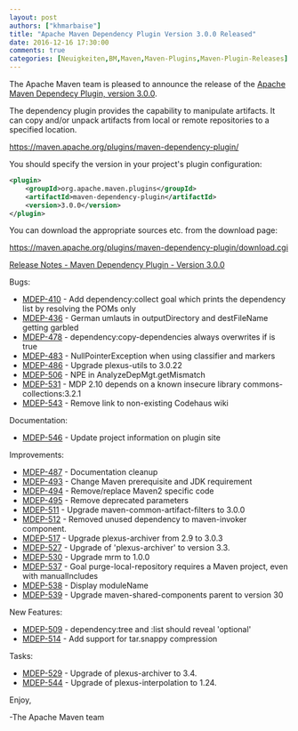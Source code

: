 ```yaml
---
layout: post
authors: ["khmarbaise"]
title: "Apache Maven Dependency Plugin Version 3.0.0 Released"
date: 2016-12-16 17:30:00
comments: true
categories: [Neuigkeiten,BM,Maven,Maven-Plugins,Maven-Plugin-Releases]
---
```

The Apache Maven team is pleased to announce the release of the 
[Apache Maven Dependecy Plugin, version 3.0.0](https://maven.apache.org/plugins/maven-dependency-plugin/).

The dependency plugin provides the capability to manipulate artifacts. It
can copy and/or unpack artifacts from local or remote repositories to a
specified location.

https://maven.apache.org/plugins/maven-dependency-plugin/

You should specify the version in your project's plugin configuration:

```xml
<plugin>
    <groupId>org.apache.maven.plugins</groupId>
    <artifactId>maven-dependency-plugin</artifactId>
    <version>3.0.0</version>
</plugin>
``` 

You can download the appropriate sources etc. from the download page:

https://maven.apache.org/plugins/maven-dependency-plugin/download.cgi


<!-- more -->

[Release Notes - Maven Dependency Plugin - Version 3.0.0](https://issues.apache.org/jira/secure/ReleaseNote.jspa?projectId=12317227&version=12330458)

Bugs:

 * [MDEP-410](https://issues.apache.org/jira/browse/MDEP-410) - Add dependency:collect goal which prints the dependency list by resolving the POMs only
 * [MDEP-436](https://issues.apache.org/jira/browse/MDEP-436) - German umlauts in outputDirectory and destFileName getting garbled
 * [MDEP-478](https://issues.apache.org/jira/browse/MDEP-478) - dependency:copy-dependencies always overwrites if <prependGroupId> is true
 * [MDEP-483](https://issues.apache.org/jira/browse/MDEP-483) - NullPointerException when using classifier and markers
 * [MDEP-486](https://issues.apache.org/jira/browse/MDEP-486) - Upgrade plexus-utils to 3.0.22
 * [MDEP-506](https://issues.apache.org/jira/browse/MDEP-506) - NPE in AnalyzeDepMgt.getMismatch
 * [MDEP-531](https://issues.apache.org/jira/browse/MDEP-531) - MDP 2.10 depends on a known insecure library commons-collections:3.2.1
 * [MDEP-543](https://issues.apache.org/jira/browse/MDEP-543) - Remove link to non-existing Codehaus wiki

Documentation:

 * [MDEP-546](https://issues.apache.org/jira/browse/MDEP-546) - Update project information on plugin site

Improvements:

 * [MDEP-487](https://issues.apache.org/jira/browse/MDEP-487) - Documentation cleanup
 * [MDEP-493](https://issues.apache.org/jira/browse/MDEP-493) - Change Maven prerequisite and JDK requirement
 * [MDEP-494](https://issues.apache.org/jira/browse/MDEP-494) - Remove/replace Maven2 specific code
 * [MDEP-495](https://issues.apache.org/jira/browse/MDEP-495) - Remove deprecated parameters
 * [MDEP-511](https://issues.apache.org/jira/browse/MDEP-511) - Upgrade maven-common-artifact-filters to 3.0.0
 * [MDEP-512](https://issues.apache.org/jira/browse/MDEP-512) - Removed unused dependency to maven-invoker component.
 * [MDEP-517](https://issues.apache.org/jira/browse/MDEP-517) - Upgrade plexus-archiver from 2.9 to 3.0.3
 * [MDEP-527](https://issues.apache.org/jira/browse/MDEP-527) - Upgrade of 'plexus-archiver' to version 3.3.
 * [MDEP-530](https://issues.apache.org/jira/browse/MDEP-530) - Upgrade mrm to 1.0.0
 * [MDEP-537](https://issues.apache.org/jira/browse/MDEP-537) - Goal purge-local-repository requires a Maven project, even with manualIncludes
 * [MDEP-538](https://issues.apache.org/jira/browse/MDEP-538) - Display moduleName
 * [MDEP-539](https://issues.apache.org/jira/browse/MDEP-539) - Upgrade maven-shared-components parent to version 30

New Features:

 * [MDEP-509](https://issues.apache.org/jira/browse/MDEP-509) - dependency:tree and :list should reveal 'optional'
 * [MDEP-514](https://issues.apache.org/jira/browse/MDEP-514) - Add support for tar.snappy compression

Tasks:

 * [MDEP-529](https://issues.apache.org/jira/browse/MDEP-529) - Upgrade of plexus-archiver to 3.4.
 * [MDEP-544](https://issues.apache.org/jira/browse/MDEP-544) - Upgrade of plexus-interpolation to 1.24.

Enjoy,

-The Apache Maven team
